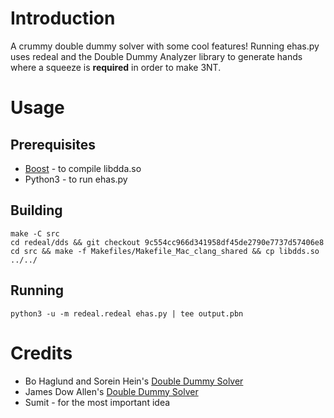 # Introduction

A crummy double dummy solver with some cool features!
Running ehas.py uses redeal and the Double Dummy Analyzer library to generate
hands where a squeeze is **required** in order to make 3NT.

# Usage

## Prerequisites

* [Boost](https://github.com/boostorg/boost) - to compile libdda.so
* Python3 - to run ehas.py

## Building

```
make -C src
cd redeal/dds && git checkout 9c554cc966d341958df45de2790e7737d57406e8
cd src && make -f Makefiles/Makefile_Mac_clang_shared && cp libdds.so ../../
```

## Running

```
python3 -u -m redeal.redeal ehas.py | tee output.pbn
```

# Credits

* Bo Haglund and Sorein Hein's [Double Dummy Solver](https://github.com/dds-bridge/dds)
* James Dow Allen's [Double Dummy Solver](https://fabpedigree.com/james/dbldum.htm)
* Sumit - for the most important idea
